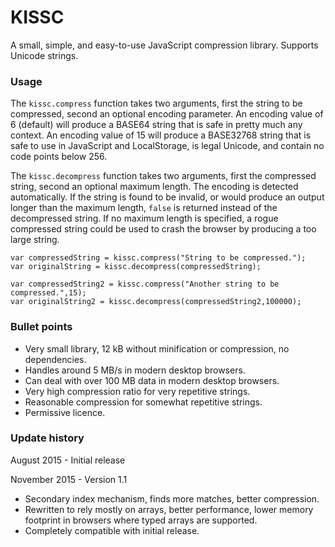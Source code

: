 # KISSC
A small, simple, and easy-to-use JavaScript compression library. Supports Unicode strings.

### Usage
The `kissc.compress` function takes two arguments, first the string to be compressed, second an optional encoding parameter. An encoding value of 6 (default) will produce a BASE64 string that is safe in pretty much any context. An encoding value of 15 will produce a BASE32768 string that is safe to use in JavaScript and LocalStorage, is legal Unicode, and contain no code points below 256.

The `kissc.decompress` function takes two arguments, first the compressed string, second an optional maximum length. The encoding is detected automatically. If the string is found to be invalid, or would produce an output longer than the maximum length, `false` is returned instead of the decompressed string. If no maximum length is specified, a rogue compressed string could be used to crash the browser by producing a too large string.

    var compressedString = kissc.compress("String to be compressed.");
    var originalString = kissc.decompress(compressedString);
    
    var compressedString2 = kissc.compress("Another string to be compressed.",15);
    var originalString2 = kissc.decompress(compressedString2,100000);

### Bullet points
* Very small library, 12 kB without minification or compression, no dependencies.
* Handles around 5 MB/s in modern desktop browsers.
* Can deal with over 100 MB data in modern desktop browsers.
* Very high compression ratio for very repetitive strings.
* Reasonable compression for somewhat repetitive strings.
* Permissive licence.

### Update history
August 2015 - Initial release

November 2015 - Version 1.1
* Secondary index mechanism, finds more matches, better compression.
* Rewritten to rely mostly on arrays, better performance, lower memory footprint in browsers where typed arrays are supported.
* Completely compatible with initial release.